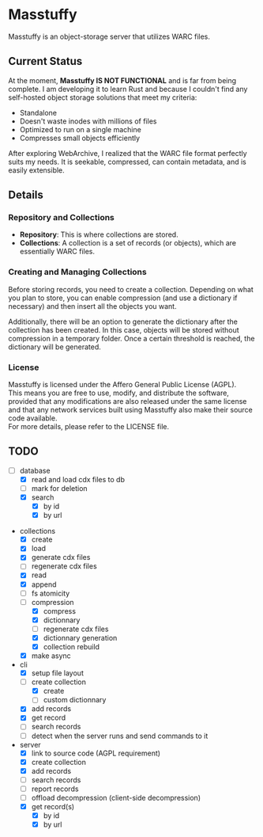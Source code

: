 # Masstuffy

Masstuffy is an object-storage server that utilizes WARC files.

## Current Status

At the moment, **Masstuffy IS NOT FUNCTIONAL** and is far from being complete. I am developing it to learn Rust and because I couldn't find any self-hosted object storage solutions that meet my criteria:

- Standalone
- Doesn't waste inodes with millions of files
- Optimized to run on a single machine
- Compresses small objects efficiently

After exploring WebArchive, I realized that the WARC file format perfectly suits my needs. It is seekable, compressed, can contain metadata, and is easily extensible.

## Details

### Repository and Collections

- **Repository**: This is where collections are stored.
- **Collections**: A collection is a set of records (or objects), which are essentially WARC files.

### Creating and Managing Collections

Before storing records, you need to create a collection. Depending on what you plan to store, you can enable compression (and use a dictionary if necessary) and then insert all the objects you want.

Additionally, there will be an option to generate the dictionary after the collection has been created. In this case, objects will be stored without compression in a temporary folder. Once a certain threshold is reached, the dictionary will be generated.

### License

Masstuffy is licensed under the Affero General Public License (AGPL).\
This means you are free to use, modify, and distribute the software,\
provided that any modifications are also released under the same license\
and that any network services built using Masstuffy also make their source code available.\
For more details, please refer to the LICENSE file.

## TODO

- [ ] database
  - [X] read and load cdx files to db
  - [ ] mark for deletion
  - [X] search
    - [X] by id
    - [X] by url
- collections
  - [X] create
  - [X] load
  - [x] generate cdx files
  - [ ] regenerate cdx files
  - [X] read
  - [X] append
  - [ ] fs atomicity
  - [ ] compression
    - [X] compress
    - [X] dictionnary
    - [ ] regenerate cdx files
    - [X] dictionnary generation
    - [X] collection rebuild
  - [X] make async
- cli
  - [x] setup file layout
  - [ ] create collection
    - [X] create
    - [ ] custom dictionnary
  - [X] add records
  - [X] get record
  - [ ] search records
  - [ ] detect when the server runs and send commands to it
- server
  - [X] link to source code (AGPL requirement)
  - [X] create collection
  - [X] add records
  - [ ] search records
  - [ ] report records
  - [ ] offload decompression (client-side decompression)
  - [X] get record(s)
    - [X] by id
    - [X] by url